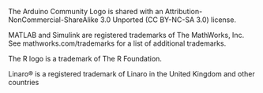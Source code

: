 The Arduino Community Logo is shared with an Attribution-NonCommercial-ShareAlike 3.0 Unported (CC BY-NC-SA 3.0) license.

MATLAB and Simulink are registered trademarks of The MathWorks, Inc. See mathworks.com/trademarks for a list of additional trademarks.

The R logo is a trademark of The R Foundation.

Linaro® is a registered trademark of Linaro in the United Kingdom and other countries